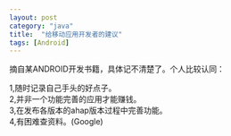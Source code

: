 ```yaml
---
layout: post
category: "java"
title:  "给移动应用开发者的建议"
tags: [Android]
---
```

摘自某ANDROID开发书籍，具体记不清楚了。个人比较认同：

1,随时记录自己手头的好点子。<br/>
2,并非一个功能完善的应用才能赚钱。<br/>
3,在发布各版本的ahap版本过程中完善功能。<br/>
4,有困难查资料。(Google)
